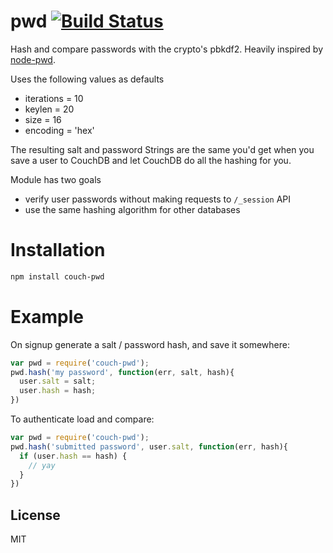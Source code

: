 
# pwd [![Build Status](https://travis-ci.org/zemirco/couch-pwd.png)](https://travis-ci.org/zemirco/couch-pwd)

Hash and compare passwords with the crypto's pbkdf2.
Heavily inspired by [node-pwd](https://github.com/visionmedia/node-pwd).

Uses the following values as defaults

- iterations = 10
- keylen = 20
- size = 16
- encoding = 'hex'

The resulting salt and password Strings are the same you'd get when you save a
user to CouchDB and let CouchDB do all the hashing for you.

Module has two goals

- verify user passwords without making requests to `/_session` API
- use the same hashing algorithm for other databases

# Installation

```bash
npm install couch-pwd
```

# Example

On signup generate a salt / password hash, and save it somewhere:

```js
var pwd = require('couch-pwd');
pwd.hash('my password', function(err, salt, hash){
  user.salt = salt;
  user.hash = hash;
})
```

To authenticate load and compare:

```js
var pwd = require('couch-pwd');
pwd.hash('submitted password', user.salt, function(err, hash){
  if (user.hash == hash) {
    // yay
  }
})
```

## License

MIT
